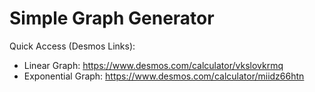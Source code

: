 # Simple Graph Generator
Quick Access (Desmos Links):
- Linear Graph: https://www.desmos.com/calculator/vkslovkrmq
- Exponential Graph: https://www.desmos.com/calculator/miidz66htn
  
